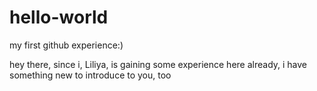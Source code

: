 # hello-world
my first github experience:)

hey there,
since i, Liliya, is gaining some experience here already, i have something new to introduce to you, too
